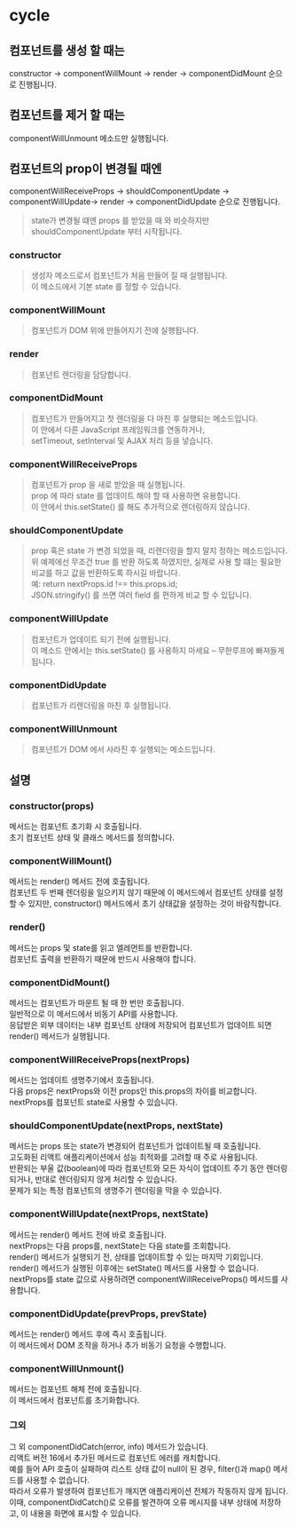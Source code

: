 
# cycle

## 컴포넌트를 생성 할 때는
constructor -> componentWillMount -> render -> componentDidMount 순으로 진행됩니다.

## 컴포넌트를 제거 할 때는
componentWillUnmount 메소드만 실행됩니다.

## 컴포넌트의 prop이 변경될 때엔
componentWillReceiveProps -> shouldComponentUpdate -> componentWillUpdate-> render -> componentDidUpdate 순으로 진행됩니다.

> state가 변경될 떄엔 props 를 받았을 때 와 비슷하지만 shouldComponentUpdate 부터 시작됩니다.

### constructor
> 생성자 메소드로서 컴포넌트가 처음 만들어 질 때 실행됩니다.<br>
> 이 메소드에서 기본 state 를 정할 수 있습니다.<br>

### componentWillMount
> 컴포넌트가 DOM 위에 만들어지기 전에 실행됩니다.<br>

### render
> 컴포넌트 렌더링을 담당합니다.<br>

### componentDidMount
> 컴포넌트가 만들어지고 첫 렌더링을 다 마친 후 실행되는 메소드입니다.<br>
> 이 안에서 다른 JavaScript 프레임워크를 연동하거나,<br>
> setTimeout, setInterval 및 AJAX 처리 등을 넣습니다.<br>

### componentWillReceiveProps
> 컴포넌트가 prop 을 새로 받았을 때 실행됩니다.<br>
> prop 에 따라 state 를 업데이트 해야 할 때 사용하면 유용합니다.<br>
> 이 안에서 this.setState() 를 해도 추가적으로 렌더링하지 않습니다.<br>

### shouldComponentUpdate
> prop 혹은 state 가 변경 되었을 때, 리렌더링을 할지 말지 정하는 메소드입니다.<br>
> 위 예제에선 무조건 true 를 반환 하도록 하였지만, 실제로 사용 할 떄는 필요한 비교를 하고 값을 반환하도록 하시길 바랍니다.<br>
> 예: return nextProps.id !== this.props.id;<br>
> JSON.stringify() 를 쓰면 여러 field 를 편하게 비교 할 수 있답니다.<br>

### componentWillUpdate
> 컴포넌트가 업데이트 되기 전에 실행됩니다.<br>
> 이 메소드 안에서는 this.setState() 를 사용하지 마세요 – 무한루프에 빠져들게 됩니다.<br>

### componentDidUpdate
> 컴포넌트가 리렌더링을 마친 후 실행됩니다.<br>

### componentWillUnmount
> 컴포넌트가 DOM 에서 사라진 후 실행되는 메소드입니다.<br>

## 설명
### constructor(props)
메서드는 컴포넌트 초기화 시 호출됩니다.  
초기 컴포넌트 상태 및 클래스 메서드를 정의합니다.  

### componentWillMount()
메서드는 render() 메서드 전에 호출됩니다.  
컴포넌트 두 번째 렌더링을 일으키지 않기 때문에 이 메서드에서 컴포넌트 상태를 설정할 수 있지만, constructor() 메서드에서 초기 상태값을 설정하는 것이 바람직합니다.

### render()
메서드는 props 및 state를 읽고 엘레먼트를 반환합니다.  
컴포넌트 출력을 반환하기 때문에 반드시 사용해야 합니다.  

### componentDidMount()
메서드는 컴포넌트가 마운트 될 때 한 번만 호출됩니다.  
일반적으로 이 메서드에서 비동기 API를 사용합니다.  
응답받은 외부 데이터는 내부 컴포넌트 상태에 저장되어 컴포넌트가 업데이트 되면 render() 메서드가 실행됩니다.  

### componentWillReceiveProps(nextProps)
메서드는 업데이트 생명주기에서 호출됩니다.  
다음 props은 nextProps와 이전 props인 this.props의 차이를 비교합니다.  
nextProps를 컴포넌트 state로 사용할 수 있습니다.  

### shouldComponentUpdate(nextProps, nextState)
메서드는 props 또는 state가 변경되어 컴포넌트가 업데이트될 때 호출됩니다.  
고도화된 리액트 애플리케이션에서 성능 최적화를 고려할 때 주로 사용됩니다.  
반환되는 부울 값(boolean)에 따라 컴포넌트와 모든 자식이 업데이트 주기 동안 렌더링 되거나, 반대로 렌더링되지 않게 처리할 수 있습니다.  
문제가 되는 특정 컴포넌트의 생명주기 렌더링을 막을 수 있습니다.  

### componentWillUpdate(nextProps, nextState)
메서드는 render() 메서드 전에 바로 호출됩니다.  
nextProps는 다음 props를, nextState는 다음 state를 조회합니다.  
render() 메서드가 실행되기 전, 상태를 업데이트할 수 있는 마지막 기회입니다.  
render() 메서드가 실행된 이후에는 setState() 메서드를 사용할 수 없습니다.    
nextProps를 state 값으로 사용하려면 componentWillReceiveProps() 메서드를 사용합니다.  

### componentDidUpdate(prevProps, prevState)
메서드는 render() 메서드 후에 즉시 호출됩니다.  
이 메서드에서 DOM 조작을 하거나 추가 비동기 요청을 수행합니다.  

### componentWillUnmount()
메서드는 컴포넌트 해체 전에 호출됩니다.  
이 메서드에서 컴포넌트를 초기화합니다.  

### 그외
그 외 componentDidCatch(error, info) 메서드가 있습니다.  
리액트 버전 16에서 추가된 메서드로 컴포넌트 에러를 캐치합니다.  
예를 들어 API 호출이 실패하여 리스트 상태 값이 null이 된 경우, filter()과 map() 메서드를 사용할 수 없습니다.  
따라서 오류가 발생하여 컴포넌트가 깨지면 애플리케이션 전체가 작동하지 않게 됩니다.  
이때, componentDidCatch()로 오류를 발견하여 오류 메시지를 내부 상태에 저장하고, 이 내용을 화면에 표시할 수 있습니다.


